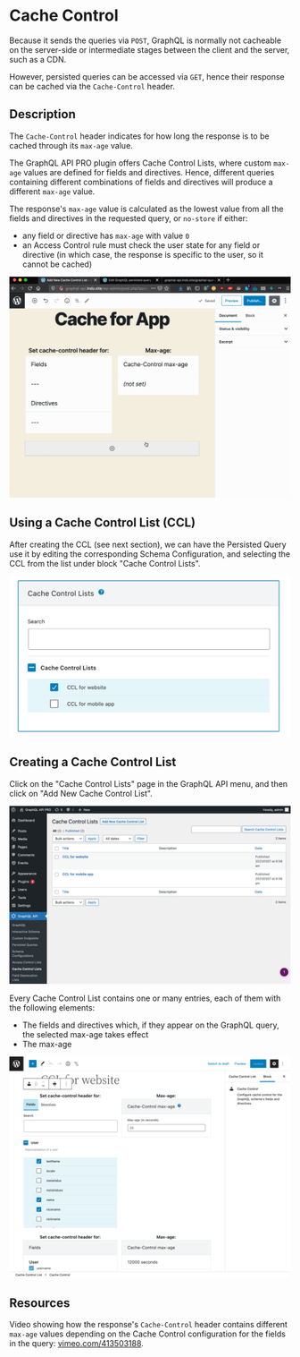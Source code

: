 # Cache Control

Because it sends the queries via `POST`, GraphQL is normally not cacheable on the server-side or intermediate stages between the client and the server, such as a CDN.

However, persisted queries can be accessed via `GET`, hence their response can be cached via the `Cache-Control` header.

## Description

The `Cache-Control` header indicates for how long the response is to be cached through its `max-age` value.

The GraphQL API PRO plugin offers Cache Control Lists, where custom `max-age` values are defined for fields and directives. Hence, different queries containing different combinations of fields and directives will produce a different `max-age` value.

The response's `max-age` value is calculated as the lowest value from all the fields and directives in the requested query, or `no-store` if either:

- any field or directive has `max-age` with value `0`
- an Access Control rule must check the user state for any field or directive (in which case, the response is specific to the user, so it cannot be cached)

![Defining a cache control policy](../../images/cache-control.gif "Defining a cache control policy")

## Using a Cache Control List (CCL)

After creating the CCL (see next section), we can have the Persisted Query use it by editing the corresponding Schema Configuration, and selecting the CCL from the list under block "Cache Control Lists".

![Selecting a Cache Control List in the Schema Configuration](../../images/schema-config-cache-control-lists.png "Selecting a Cache Control List in the Schema Configuration")

## Creating a Cache Control List

Click on the "Cache Control Lists" page in the GraphQL API menu, and then click on "Add New Cache Control List".

![Cache Control Lists](../../images/cache-control-lists.png "Cache Control Lists")

Every Cache Control List contains one or many entries, each of them with the following elements:

- The fields and directives which, if they appear on the GraphQL query, the selected max-age takes effect
- The max-age

![Creating a Cache Control List](../../images/cache-control-list.png "Creating a Cache Control List")

## Resources

Video showing how the response's `Cache-Control` header contains different `max-age` values depending on the Cache Control configuration for the fields in the query: <a href="https://vimeo.com/413503188" target="_blank">vimeo.com/413503188</a>.
